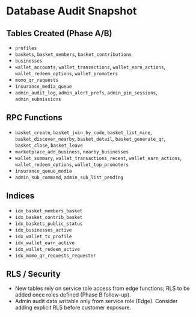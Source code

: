 # Database Audit Snapshot

## Tables Created (Phase A/B)
- `profiles`
- `baskets`, `basket_members`, `basket_contributions`
- `businesses`
- `wallet_accounts`, `wallet_transactions`, `wallet_earn_actions`, `wallet_redeem_options`, `wallet_promoters`
- `momo_qr_requests`
- `insurance_media_queue`
- `admin_audit_log`, `admin_alert_prefs`, `admin_pin_sessions`, `admin_submissions`

## RPC Functions
- `basket_create`, `basket_join_by_code`, `basket_list_mine`, `basket_discover_nearby`, `basket_detail`, `basket_generate_qr`, `basket_close`, `basket_leave`
- `marketplace_add_business`, `nearby_businesses`
- `wallet_summary`, `wallet_transactions_recent`, `wallet_earn_actions`, `wallet_redeem_options`, `wallet_top_promoters`
- `insurance_queue_media`
- `admin_sub_command`, `admin_sub_list_pending`

## Indices
- `idx_basket_members_basket`
- `idx_basket_contrib_basket`
- `idx_baskets_public_status`
- `idx_businesses_active`
- `idx_wallet_tx_profile`
- `idx_wallet_earn_active`
- `idx_wallet_redeem_active`
- `idx_momo_qr_requests_requester`

## RLS / Security
- New tables rely on service role access from edge functions; RLS to be added once roles defined (Phase B follow-up).
- Admin audit data writable only from service role (Edge). Consider adding explicit RLS before customer exposure.
